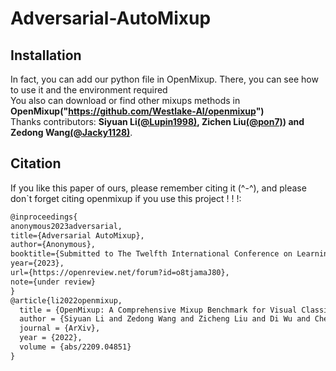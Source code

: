 # Adversarial-AutoMixup
## Installation
In fact, you can add our python file in OpenMixup. There, you can see how to use it and the environment required  
You also can download or find other mixups methods in **OpenMixup("https://github.com/Westlake-AI/openmixup")**  
Thanks contributors: **Siyuan Li[(@Lupin1998)](https://github.com/Lupin1998), Zichen Liu[(@pon7)](https://github.com/pone7)) and Zedong Wang[(@Jacky1128)](https://github.com/Jacky1128)**.

## Citation
If you like this paper of ours, please remember citing it (^-^), and please don`t forget citing openmixup if you use this project ! ! !:  
```markdown
@inproceedings{
anonymous2023adversarial,
title={Adversarial AutoMixup},
author={Anonymous},
booktitle={Submitted to The Twelfth International Conference on Learning Representations},
year={2023},
url={https://openreview.net/forum?id=o8tjamaJ80},
note={under review}
}
@article{li2022openmixup,
  title = {OpenMixup: A Comprehensive Mixup Benchmark for Visual Classification},
  author = {Siyuan Li and Zedong Wang and Zicheng Liu and Di Wu and Cheng Tan and Stan Z. Li},
  journal = {ArXiv},
  year = {2022},
  volume = {abs/2209.04851}
}
```


